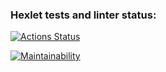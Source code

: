 ### Hexlet tests and linter status:
[![Actions Status](https://github.com/motyazakharova/python-project-lvl1/workflows/hexlet-check/badge.svg)](https://github.com/motyazakharova/python-project-lvl1/actions)

[![Maintainability](https://api.codeclimate.com/v1/badges/a99a88d28ad37a79dbf6/maintainability)](https://codeclimate.com/github/codeclimate/codeclimate/maintainability)

